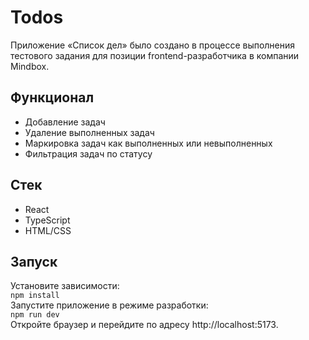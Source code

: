 # Todos

Приложение «Список дел» было создано в процессе выполнения тестового задания для позиции frontend-разработчика в компании Mindbox.

## Функционал

- Добавление задач
- Удаление выполненных задач
- Маркировка задач как выполненных или невыполненных
- Фильтрация задач по статусу

## Стек

- React
- TypeScript
- HTML/CSS

## Запуск

Установите зависимости:  
`npm install`  
Запустите приложение в режиме разработки:  
`npm run dev`  
Откройте браузер и перейдите по адресу http://localhost:5173.
